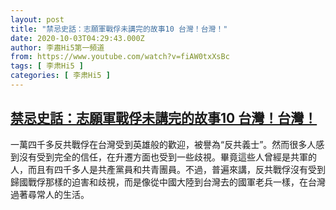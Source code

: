 ```yaml
---
layout: post
title: "禁忌史話：志願軍戰俘未講完的故事10 台灣！台灣！"
date: 2020-10-03T04:29:43.000Z
author: 李肅Hi5第一頻道
from: https://www.youtube.com/watch?v=fiAW0txXsBc
tags: [ 李肃Hi5 ]
categories: [ 李肃Hi5 ]
---
```

<!--1601699383000-->
[禁忌史話：志願軍戰俘未講完的故事10 台灣！台灣！](https://www.youtube.com/watch?v=fiAW0txXsBc)
------

<div>
一萬四千多反共戰俘在台灣受到英雄般的歡迎，被譽為“反共義士”。然而很多人感到沒有受到完全的信任，在升遷方面也受到一些歧視。畢竟這些人曾經是共軍的人，而且有四千多人是共產黨員和共青團員。不過，普遍來講，反共戰俘沒有受到歸國戰俘那樣的迫害和歧視，而是像從中國大陸到台灣去的國軍老兵一樣，在台灣過著尋常人的生活。
</div>
